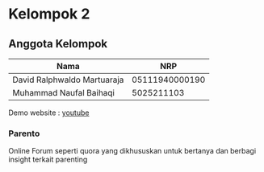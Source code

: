# **Kelompok 2**
## **Anggota Kelompok**

| Nama                      | NRP        |
| ------------------------- | ---------- |
| David Ralphwaldo Martuaraja                | 05111940000190 |
| Muhammad Naufal Baihaqi       | 5025211103 |


Demo website : [youtube](https://youtu.be/194TCXXIq1A)



### Parento

Online Forum seperti quora yang dikhususkan untuk bertanya dan berbagi insight terkait parenting

